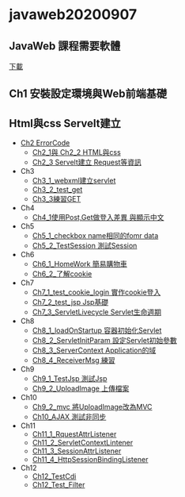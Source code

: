 # javaweb20200907
## JavaWeb 課程需要軟體
[下載](https://drive.google.com/file/d/1hljBks3O8Ra94xdidB8F1PYEooWcplan/view)

## Ch1 安裝設定環境與Web前端基礎
## Html與css Servelt建立
+ [Ch2 ErrorCode](https://github.com/xvpowerg/javaweb20200907/tree/master/Ch2) 
   + [Ch2_1與 Ch2_2 HTML與css](https://github.com/xvpowerg/javaweb20200907/tree/master/Ch2/html/Ch2)
   + [Ch2_3 Servelt建立 Request等資訊](https://github.com/xvpowerg/javaweb20200907/tree/master/Ch2/Ch2_3)
+ Ch3
   + [Ch3_1_webxml建立servlet](https://github.com/xvpowerg/javaweb20200907/tree/master/Ch3/C3_1_webxml%E5%BB%BA%E7%AB%8Bservlet)
   + [Ch3_2_test_get](https://github.com/xvpowerg/javaweb20200907/tree/master/Ch3/C3_2_test_get)
   + [Ch3_3練習GET](https://github.com/xvpowerg/javaweb20200907/tree/master/Ch3/Ch3_3%E7%B7%B4%E7%BF%92GET)
+ Ch4
  + [Ch4_1使用Post,Get做登入差異 與顯示中文](https://github.com/xvpowerg/javaweb20200907/tree/master/Ch4/Ch4_1)
+ Ch5
  + [Ch5_1_checkbox name相同的fomr data](https://github.com/xvpowerg/javaweb20200907/tree/master/Ch5/Ch5_1_checkbox)
  + [Ch5_2_TestSession 測試Session](https://github.com/xvpowerg/javaweb20200907/tree/master/Ch5/Ch5_2_TestSession)
+ Ch6
   + [Ch6_1_HomeWork 簡易購物車](https://github.com/xvpowerg/javaweb20200907/tree/master/Ch6/Ch6_1_HomeWork)
   + [Ch6_2_了解cookie](https://github.com/xvpowerg/javaweb20200907/tree/master/Ch6/Ch6_2_Cookie)
+ Ch7
   + [Ch7_1_test_cookie_login 實作cookie登入](https://github.com/xvpowerg/javaweb20200907/tree/master/Ch7/Ch7_1_test_cookie_login)
   + [Ch7_2_test_jsp Jsp基礎](https://github.com/xvpowerg/javaweb20200907/tree/master/Ch7/Ch7_2_test_jsp)
   + [Ch7_3_ServletLivecycle Servlet生命週期](https://github.com/xvpowerg/javaweb20200907/tree/master/Ch7/Ch7_3_ServletLivecycle)
+ Ch8
   + [Ch8_1_loadOnStartup 容器初始化Servlet](https://github.com/xvpowerg/javaweb20200907/tree/master/Ch8/Ch8_1_loadOnStartup)
   + [Ch8_2_ServletInitParam 設定Servlet初始參數](https://github.com/xvpowerg/javaweb20200907/tree/master/Ch8/Ch8_2_ServletInitParam)
   + [Ch8_3_ServerContext Application的域](https://github.com/xvpowerg/javaweb20200907/tree/master/Ch8/Ch8_3_ServerContext)
   + [Ch8_4_ReceiverMsg 練習](https://github.com/xvpowerg/javaweb20200907/tree/master/Ch8/Ch8_4_ReceiverMsg)
+ Ch9
   + [Ch9_1_TestJsp 測試Jsp](https://github.com/xvpowerg/javaweb20200907/tree/master/Ch9/Ch9_1_TestJsp)
   + [Ch9_2_UploadImage 上傳檔案](https://github.com/xvpowerg/javaweb20200907/tree/master/Ch9/Ch9_2_UploadImage)
+ Ch10 
   + [Ch9_2_mvc 將UploadImage改為MVC](https://github.com/xvpowerg/javaweb20200907/tree/master/Ch10/Ch9_2_mvc)
   + [Ch10_AJAX 測試非同步](https://github.com/xvpowerg/javaweb20200907/tree/master/Ch10/Ch10_AJAX)
+ Ch11 
   + [Ch11_1_RquestAttrListener](https://github.com/xvpowerg/javaweb20200907/tree/master/Ch11/Ch11_1_RquestAttrListener)
   + [Ch11_2_ServletContextLintener](https://github.com/xvpowerg/javaweb20200907/tree/master/Ch11/Ch11_2_ServletContextLintener)   
   + [Ch11_3_SessionAttrListener](https://github.com/xvpowerg/javaweb20200907/tree/master/Ch11/Ch11_3_SessionAttrListener)   
   + [Ch11_4_HttpSessionBindingListener](https://github.com/xvpowerg/javaweb20200907/tree/master/Ch11/Ch11_4_HttpSessionBindingListener)   
+ Ch12
   + [Ch12_TestCdi](https://github.com/xvpowerg/javaweb20200907/tree/master/Ch12/Ch12_TestCdi)
   + [Ch12_Test_Filter](https://github.com/xvpowerg/javaweb20200907/tree/master/Ch12/Ch12_Test_Filter)   
